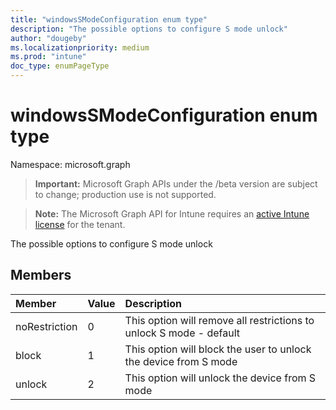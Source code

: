 ```yaml
---
title: "windowsSModeConfiguration enum type"
description: "The possible options to configure S mode unlock"
author: "dougeby"
ms.localizationpriority: medium
ms.prod: "intune"
doc_type: enumPageType
---
```


# windowsSModeConfiguration enum type

Namespace: microsoft.graph

> **Important:** Microsoft Graph APIs under the /beta version are subject to change; production use is not supported.

> **Note:** The Microsoft Graph API for Intune requires an [active Intune license](https://go.microsoft.com/fwlink/?linkid=839381) for the tenant.

The possible options to configure S mode unlock

## Members
|Member|Value|Description|
|:---|:---|:---|
|noRestriction|0|This option will remove all restrictions to unlock S mode - default|
|block|1|This option will block the user to unlock the device from S mode|
|unlock|2|This option will unlock the device from S mode|




